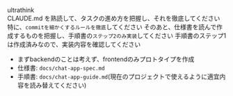 ultrathink\
CLAUDE.md を熟読して、タスクの進め方を把握し、それを徹底してください
特に、`commitを細かくするルールを徹底`してください
そのあと、仕様書を読んで作成するものを把握し、手順書の`ステップ2のみ実装`してください
手順書のステップ1は作成済みなので、実装内容を確認してください
- まずbackendのことは考えず、frontendのみプロトタイプを作成
- 仕様書: `docs/chat-app-spec.md`
- 手順書: `docs/chat-app-guide.md`(現在のプロジェクトで使えるように適宜内容を読み替えてください)
